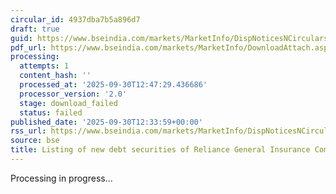 ```yaml
---
circular_id: 4937dba7b5a896d7
draft: true
guid: https://www.bseindia.com/markets/MarketInfo/DispNoticesNCirculars.aspx?Noticeid={D171F22E-70D7-4D77-834A-34AFCFFE4EAA}&noticeno=20250930-35&dt=09/30/2025&icount=35&totcount=55&flag=0
pdf_url: https://www.bseindia.com/markets/MarketInfo/DownloadAttach.aspx?id=20250930-35&attachedId=
processing:
  attempts: 1
  content_hash: ''
  processed_at: '2025-09-30T12:47:29.436686'
  processor_version: '2.0'
  stage: download_failed
  status: failed
published_date: '2025-09-30T12:33:59+00:00'
rss_url: https://www.bseindia.com/markets/MarketInfo/DispNoticesNCirculars.aspx?Noticeid={D171F22E-70D7-4D77-834A-34AFCFFE4EAA}&noticeno=20250930-35&dt=09/30/2025&icount=35&totcount=55&flag=0
source: bse
title: Listing of new debt securities of Reliance General Insurance Company Limited
---
```


Processing in progress...